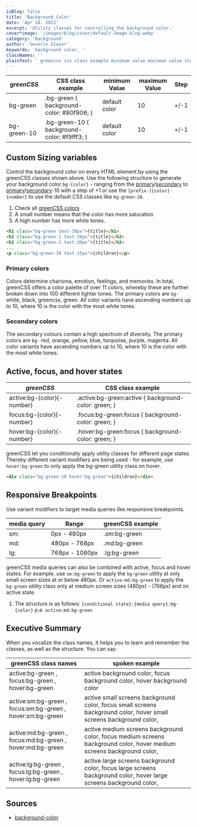 ```yaml
---
isBlog: false
title: 'Background Color'
date: 'Apr 18. 2022'
excerpt: 'Utility classes for controlling the background color.'
cover*image: '/images/blog/cover/default-Image-blog.webp'
category: 'Background'
author: 'Severin Glaser'
keywords: 'background color, '
classNames: ''
plainText: ' greencss css class example minimum value maximum value step bg-green bg-green background-color: 80f906; default color 10 + -1 bg-green-10 bg-green-10 background-color: f9fff3; default color 10 + -1 custom sizing variables control the background color on every html element by using the greencss classes shown above use the following structure to generate your background color `bg color ` ranging from the primary primary-colors secondary secondary-colors to primary primary-colors secondary secondary-colors -10 with a step of +1 or use the ` prefix color number ` to use the default css classes like `bg-green-10` 1 check all greencss colors brand colours 2 a small number means that the color has more saturation 3 a high number has more white tones  primary colors colors determine charisma emotion feelings and memories in total greencss offers a color palette of over 11 colors whereby these are further broken down into 100 different lighter tones the primary colors are `bg-` white black greencss green all color variants have ascending numbers up to 10 where 10 is the color with the most white tones secondary colors the secondary colours contain a high spectrum of diversity the primary colors are `bg-` red orange yellow blue turquoise purple magenta all color variants have ascending numbers up to 10 where 10 is the color with the most white tones active focus and hover states greencss css class example active:bg color active :bg-green:active background-color: green; focus:bg color focus :bg-green:focus background-color: green; hover:bg color hover :bg-green:focus background-color: green; greencss let you conditionally apply utility classes for different page states thereby different variant modifiers are being used for example use `hover:bg-green` to only apply the bg-green utility class on hover  responsive breakpoints use variant modifiers to target media queries like responsive breakpoints media query range greencss example sm: 0px 480px sm:bg-green md: 480px 768px md:bg-green lg: 768px 1080px lg:bg-green greencss media queries can also be combined with active focus and hover states for example use `sm:bg-green` to apply the `bg-green` utility at only small screen sizes at or below 480px or `active:md:bg-green` to apply the `bg-green` utility class only at medium screen sizes 480px 768px and on active state 1 the structure is as follows: ` conditional state : media query :bg color ` p e `active:md:bg-green` executive summary when you vocalize the class names it helps you to learn and remember the classes as well as the structure you can say: greencss class names spoken example active:bg-green focus:bg-green hover:bg-green active background color focus background color hover background color active:sm:bg-green focus:sm:bg-green hover:sm:bg-green active small screens background color focus small screens background color hover small screens background color active:md:bg-green focus:md:bg-green hover:md:bg-green active medium screens background color focus medium screens background color hover medium screens background color active:lg:bg-green focus:lg:bg-green hover:lg:bg-green active large screens background color focus large screens background color hover large screens background color sources background-color https: developer mozilla org en-us docs web css background-color '
---
```


| _greenCSS_  | CSS class example                           | minimum Value | maximum Value | Step |
| ----------- | ------------------------------------------- | ------------- | ------------- | ---- |
| bg-green    | .bg-green { background-color: #80f906; }    | default color | 10            | +/-1 |
| bg-green-10 | .bg-green-10 { background-color: #f9fff3; } | default color | 10            | +/-1 |

## Custom Sizing variables

Control the background color on every HTML element by using the greenCSS classes shown above. Use the following structure to generate your background color `bg-{color}` - ranging from the [primary](#primary-colors)/[secondary](#secondary-colors) to [primary](#primary-colors)/[secondary](#secondary-colors)-10 with a step of +1 or use the `[prefix-]{color}-{number}` to use the default CSS classes like `bg-green-10`.

1. Check all [greenCSS colors](/brand/colours)
2. A small number means that the color has more saturation.
3. A high number has more white tones.

```html
<h1 class="bg-green text-30px">{title}</h1>
<h2 class="bg-green-1 text-30px">{title}</h2>
<h2 class="bg-green-2 text-30px">{title}</h2>
...
<p class="bg-green-10 text-15px">{children}</p>
```

### Primary colors

Colors determine charisma, emotion, feelings, and memories. In total, greenCSS offers a color palette of over 11 colors, whereby these are further broken down into 100 different lighter tones. The primary colors are `bg-` white, black, greencss, green. All color variants have ascending numbers up to 10, where 10 is the color with the most white tones.

### Secondary colors

The secondary colours contain a high spectrum of diversity. The primary colors are `bg-` red, orange, yellow, blue, turquoise, purple, magenta. All color variants have ascending numbers up to 10, where 10 is the color with the most white tones.

## Active, focus, and hover states

| _greenCSS_                 | CSS class example                                     |
| -------------------------- | ----------------------------------------------------- |
| active:bg-{color}{-number} | .active\:bg-green:active { background-color: green; } |
| focus:bg-{color}{-number}  | .focus\:bg-green:focus { background-color: green; }   |
| hover:bg-{color}{-number}  | .hover\:bg-green:focus { background-color: green; }   |

greenCSS let you conditionally apply utility classes for different page states. Thereby different variant modifiers are being used - for example, use `hover:bg-green` to only apply the bg-green utility class on hover.

```html
<div class="bg-green-10 hover:bg-green">{children}</div>
```

## Responsive Breakpoints

Use variant modifiers to target media queries like responsive breakpoints.

| media query | Range          | greenCSS example |
| ----------- | -------------- | ---------------- |
| sm:         | 0px - 480px    | .sm:bg-green     |
| md:         | 480px - 768px  | .md:bg-green     |
| lg:         | 768px - 1080px | .lg:bg-green     |

greenCSS media queries can also be combined with active, focus and hover states. For example, use `sm:bg-green` to apply the `bg-green` utility at only small screen sizes at or below 480px. Or `active:md:bg-green` to apply the `bg-green` utility class only at medium screen sizes (480px) - (768px) and on active state.

1. The structure is as follows: `{conditional state}:{media query}:bg-{color}` p.e. `active:md:bg-green`

## Executive Summary

When you vocalize the class names, it helps you to learn and remember the classes, as well as the structure. You can say:

| greenCSS class names                                       | spoken example                                                                                                        |
| ---------------------------------------------------------- | --------------------------------------------------------------------------------------------------------------------- |
| active:bg-green , focus:bg-green , hover:bg-green          | active background color, focus background color, hover background color                                               |
| active:sm:bg-green , focus:sm:bg-green , hover:sm:bg-green | active small screens background color, focus small screens background color, hover small screens background color,    |
| active:md:bg-green , focus:md:bg-green , hover:md:bg-green | active medium screens background color, focus medium screens background color, hover medium screens background color, |
| active:lg:bg-green , focus:lg:bg-green , hover:lg:bg-green | active large screens background color, focus large screens background color, hover large screens background color,    |

## Sources

- [background-color](https://developer.mozilla.org/en-US/docs/Web/CSS/background-color)
